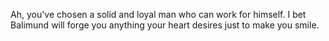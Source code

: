Ah, you've chosen a solid and loyal man who can work for himself. I bet Balimund will forge you anything your heart desires just to make you smile.
